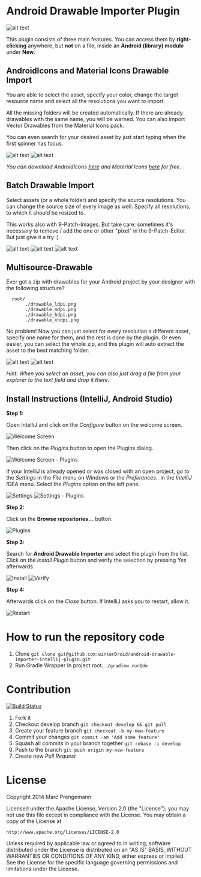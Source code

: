 # Android Drawable Importer Plugin

![alt text](src/main/resources/images/menu.png "New menu")

This plugin consists of three main features. You can access them by **right-clicking** anywhere, but **not** on a file, inside an **Android (library) module** under **New**.

## AndroidIcons and Material Icons Drawable Import
You are able to select the asset, specify your color, change the target resource name and select all the resolutions you want to import.  

All the missing folders will be created automatically. If there are already drawables with the same name, you will be warned.
You can also import Vector Drawables from the Material Icons pack.

You can even search for your desired asset by just start typing when the first spinner has focus.
   
![alt text](src/main/resources/images/icons_importer.png "Icons Import dialog")
![alt text](src/main/resources/images/vector_importer.png "Vector Drawable Importer dialog")
   
*You can download AndroidIcons [here](http://www.androidicons.com/) and Material Icons [here](https://github.com/google/material-design-icons) for free.*

## Batch Drawable Import  
Select assets (or a whole folder) and specify the source resolutions. You can change the source size of every image as well. Specify all resolutions, to which it should be resized to.  

This works also with 9-Patch-Images. But take care: sometimes it's necessary to remove / add the one or other "pixel" in the 9-Patch-Editor. But just give it a try :)  
   
![alt text](src/main/resources/images/scale.png "Batch Drawable Import dialog")
![alt text](src/main/resources/images/scale_add.png "Batch Drawable Import Add dialog")
![alt text](src/main/resources/images/scale_batch_edit.png "Batch Drawable Import batch edit dialog")

## Multisource-Drawable
Ever got a zip with drawables for your Android project by your designer with the following structure?  
   
```
  root/
       ./drawable_ldpi.png
       ./drawable_mdpi.png
       ./drawable_hdpi.png
       ./drawable_xhdpi.png
```
            
No problem! Now you can just select for every resolution a different asset, specify one name for them, and the rest is done by the plugin.
Or even easier, you can select the whole zip, and this plugin will auto extract the asset to the best matching folder.
   
![alt text](src/main/resources/images/multi.png "Multi drawable sources import dialog")
![alt text](src/main/resources/images/multi_zip.png "Multi drawable sources import dialog for ZIP archives")

*Hint: When you select an asset, you can also just drag a file from your explorer to the text field and drop it there.*

## Install Instructions (IntelliJ, Android Studio)

**Step 1:**

Open IntelliJ and click on the *Configure* button on the welcome screen.

![Welcome Screen](src/main/resources/images/instructions/welcome.png)

Then click on the *Plugins* button to open the Plugins dialog.

![Welcome Screen - Plugins](src/main/resources/images/instructions/welcome_plugins.png)

If your IntelliJ is already opened or was closed with an open project, go to the *Settings* in the *File* menu on Windows or the *Preferences..* in the *IntelliJ IDEA* menu. Select the *Plugins* option on the left pane.

![Settings](src/main/resources/images/instructions/settings.png)
![Settings - Plugins](src/main/resources/images/instructions/settings_plugins.png)

**Step 2:**

Click on the **Browse repositories...** button.

![Plugins](src/main/resources/images/instructions/browse.png)

**Step 3:**

Search for **Android Drawable Importer** and select the plugin from the list. Click on the *Install Plugin* button and verify the selection by pressing *Yes* afterwards.

![Install](src/main/resources/images/instructions/install.png)
![Verify](src/main/resources/images/instructions/verify.png)

**Step 4:**

Afterwards click on the *Close* button. If IntelliJ asks you to restart, allow it.

![Restart](src/main/resources/images/instructions/restart.png)

# How to run the repository code

1. Clone
  `git clone git@github.com:winterDroid/android-drawable-importer-intellij-plugin.git`
2. Run Gradle Wrapper In project root.
  `./gradlew runIde`

# Contribution

[![Build Status](https://travis-ci.org/winterDroid/android-drawable-importer-intellij-plugin.svg)](https://travis-ci.org/winterDroid/android-drawable-importer-intellij-plugin)

1. Fork it
2. Checkout develop branch
  `git checkout develop && git pull`
2. Create your feature branch 
  `git checkout -b my-new-feature`
3. Commit your changes 
  `git commit -am 'Add some feature'`
4. Squash all commits in your branch together 
  `git rebase -i develop`
5. Push to the branch 
  `git push origin my-new-feature`
6. Create new *Pull Request*

# License

Copyright 2014 Marc Prengemann

Licensed under the Apache License, Version 2.0 (the "License");
you may not use this file except in compliance with the License.
You may obtain a copy of the License at

    http://www.apache.org/licenses/LICENSE-2.0

Unless required by applicable law or agreed to in writing, software
distributed under the License is distributed on an "AS IS" BASIS,
WITHOUT WARRANTIES OR CONDITIONS OF ANY KIND, either express or implied.
See the License for the specific language governing permissions and
limitations under the License.
